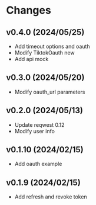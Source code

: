 # Changes

## v0.4.0 (2024/05/25)
* Add timeout options and oauth
* Modify TiktokOauth new 
* Add api mock

## v0.3.0 (2024/05/20)
* Modify oauth_url parameters

## v0.2.0 (2024/05/13)
* Update reqwest 0.12
* Modify user info

## v0.1.10 (2024/02/15)
* Add oauth example

## v0.1.9 (2024/02/15)
* Add refresh and revoke token